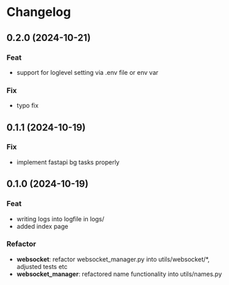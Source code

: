 # Changelog

## 0.2.0 (2024-10-21)

### Feat

- support for loglevel setting via .env file or env var

### Fix

- typo fix

## 0.1.1 (2024-10-19)

### Fix

- implement fastapi bg tasks properly

## 0.1.0 (2024-10-19)

### Feat

- writing logs into logfile in logs/
- added index page

### Refactor

- **websocket**: refactor websocket_manager.py into utils/websocket/*, adjusted tests etc
- **websocket_manager**: refactored name functionality into utils/names.py
